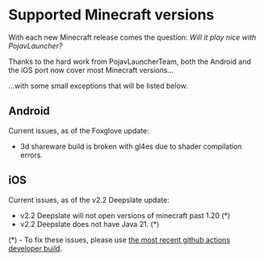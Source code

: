 # Supported Minecraft versions

With each new Minecraft release comes the question: *Will it play nice with PojavLauncher?*

Thanks to the hard work from PojavLauncherTeam, both the Android and the iOS port now cover most Minecraft versions...

...with some small exceptions that will be listed below.

## Android
Current issues, as of the Foxglove update:

- 3d shareware build is broken with gl4es due to shader compilation errors.

## iOS
Current issues, as of the v2.2 Deepslate update:

 - v2.2 Deepslate will not open versions of minecraft past 1.20 (*)
 - v2.2 Deepslate does not have Java 21. (*)

(*) - To fix these issues, please use [the most recent github actions developer build](https://nightly.link/PojavLauncherTeam/PojavLauncher_iOS/workflows/development/main/net.kdt.pojavlauncher-ios.ipa.zip).
